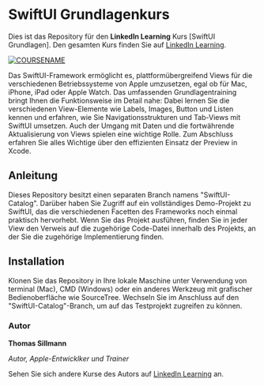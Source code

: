 # SwiftUI Grundlagenkurs
Dies ist das Repository für den **LinkedIn Learning** Kurs [SwiftUI Grundlagen]. Den gesamten Kurs finden Sie auf [LinkedIn Learning][lil-course-url].

[![COURSENAME](COURSEIMAGE)](LICOURSEURL)

Das SwiftUI-Framework ermöglicht es, plattformübergreifend Views für die verschiedenen Betriebssysteme von Apple umzusetzen, egal ob für Mac, iPhone, iPad oder Apple Watch. Das umfassenden Grundlagentraining bringt Ihnen die Funktionsweise im Detail nahe: Dabei lernen Sie die verschiedenen View-Elemente wie Labels, Images, Button und Listen kennen und erfahren, wie Sie Navigationsstrukturen und Tab-Views mit SwiftUI umsetzen. Auch der Umgang mit Daten und die fortwährende Aktualisierung von Views spielen eine wichtige Rolle. Zum Abschluss erfahren Sie alles Wichtige über den effizienten Einsatz der Preview in Xcode.

## Anleitung
Dieses Repository besitzt einen separaten Branch namens "SwiftUI-Catalog". Darüber haben Sie Zugriff auf ein vollständiges Demo-Projekt zu SwiftUI, das die verschiedenen Facetten des Frameworks noch einmal praktisch hervorhebt. Wenn Sie das Projekt ausführen, finden Sie in jeder View den Verweis auf die zugehörige Code-Datei innerhalb des Projekts, an der Sie die zugehörige Implementierung finden.

## Installation
Klonen Sie das Repository in Ihre lokale Maschine unter Verwendung von terminal (Mac), CMD (Windows) oder ein anderes Werkzeug mit grafischer Bedienoberfläche wie SourceTree. Wechseln Sie im Anschluss auf den "SwiftUI-Catalog"-Branch, um auf das Testprojekt zugreifen zu können.

### Autor

**Thomas Sillmann**

_Autor, Apple-Entwicklker und Trainer_

Sehen Sie sich andere Kurse des Autors auf [LinkedIn Learning](https://www.linkedin.com/learning/instructors/thomas-sillmann) an.

[lil-course-url]: https://www.linkedin.com/learning/swiftui-grundkurs/das-praktische-apple-entwicklerframework-swiftui-kennen-lernen-und-nutzen
[lil-thumbnail-url]: https://media-exp1.licdn.com/dms/image/C4E0DAQHtoU504sbFZQ/learning-public-crop_675_1200/0/1643021111747?e=1643367600&v=beta&t=5cTi7hlWBCZcv70JYRm_sd3ecutxKuHn0R-0q4syua0
